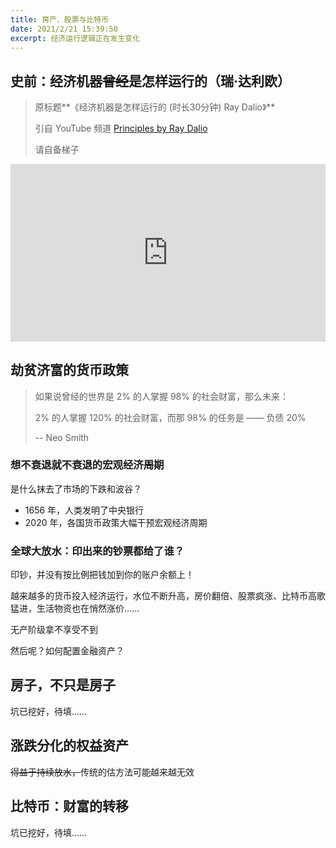 ```yaml
---
title: 房产、股票与比特币
date: 2021/2/21 15:39:50
excerpt: 经济运行逻辑正在发生变化
---
```


## 史前：经济机器~~曾经~~是怎样运行的（瑞·达利欧）

> 原标题**《经济机器是怎样运行的 (时长30分钟) Ray Dalio》**
>
> 引自 YouTube 频道 [Principles by Ray Dalio](https://www.youtube.com/channel/UCqvaXJ1K3HheTPNjH-KpwXQ)
>
> 请自备梯子

<div style="position: relative; height:0; padding-bottom: 56.25%">
  <iframe style="position: absolute; left:0; top:0; width:100%; height:100%"
   src="https://www.youtube.com/embed/rFV7wdEX-Mo"
   width="854" height="480" frameborder="0"
   allow="accelerometer; autoplay; clipboard-write; encrypted-media; gyroscope; picture-in-picture" allowfullscreen></iframe>
</div>


## 劫贫济富的货币政策

> 如果说曾经的世界是 2% 的人掌握 98% 的社会财富，那么未来：
> 
> 2% 的人掌握 120% 的社会财富，而那 98% 的任务是 —— 负债 20%
> 
> -- Neo Smith


### 想不衰退就不衰退的宏观经济~~周期~~

是什么抹去了市场的下跌和波谷？

- 1656 年，人类发明了中央银行
- 2020 年，各国货币政策大幅干预宏观经济周期

### 全球大放水：印出来的钞票都给了谁？

印钞，并没有按比例把钱加到你的账户余额上！

越来越多的货币投入经济运行，水位不断升高，房价翻倍、股票疯涨、比特币高歌猛进，生活物资也在悄然涨价……

无产阶级拿不享受不到

然后呢？如何配置金融资产？


## 房子，不只是房子

坑已挖好，待填……


## 涨跌分化的权益资产

~~得益于持续放水，~~传统的估方法可能越来越无效


## 比特币：财富的转移

坑已挖好，待填……


